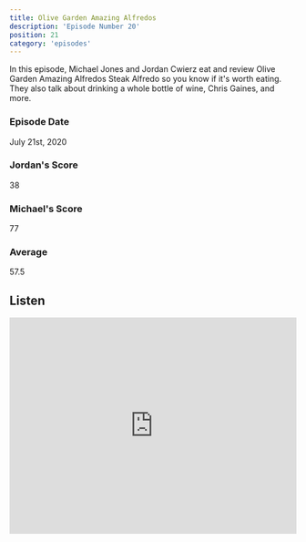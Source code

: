 ```yaml
---
title: Olive Garden Amazing Alfredos
description: 'Episode Number 20'
position: 21
category: 'episodes'
---
```


In this episode, Michael Jones and Jordan Cwierz eat and review Olive Garden Amazing Alfredos Steak Alfredo so you know if it's worth eating. They also talk about drinking a whole bottle of wine, Chris Gaines, and more.

### Episode Date

July 21st, 2020

### Jordan's Score

38

### Michael's Score

77

### Average

57.5

## Listen

<iframe src="https://open.spotify.com/embed-podcast/episode/7CTH1jMndqCvn39jfnbJZ6" loading="lazy" style="border: 0; width: 100%; height: 380px;" allow="encrypted-media"></iframe>
